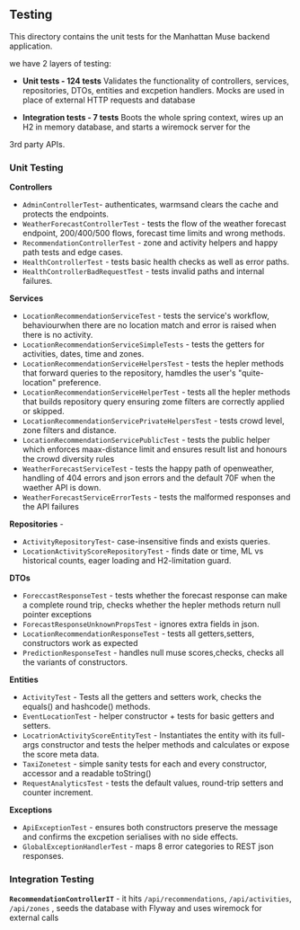 ## Testing

This directory contains the unit tests for the Manhattan Muse backend application.

we have 2 layers of testing:
* **Unit tests - 124 tests**
Validates the functionality of controllers, services, repositories, DTOs, entities and excpetion handlers.
Mocks are used in place of external HTTP requests and database

* **Integration tests - 7 tests**
Boots the whole spring context, wires up an H2 in memory database, and starts a wiremock server for the

 3rd party APIs.

### Unit Testing

**Controllers**  

* `AdminControllerTest`- authenticates, warmsand clears the cache and protects the endpoints.
* `WeatherForecastControllerTest` - tests the flow of the weather forecast endpoint, 200/400/500 flows, forecast time limits and wrong methods.
* `RecommendationControllerTest` - zone and activity helpers and happy path tests and edge cases.
* `HealthControllerTest` - tests basic health checks as well as error paths.
* `HealthControllerBadRequestTest` - tests invalid paths and internal failures.

**Services** 

* `LocationRecommendationServiceTest` - tests the service's workflow, behaviourwhen there are no location match and error is raised when there is no activity.
* `LocationRecommendationServiceSimpleTests` - tests the getters for activities, dates, time and zones.
* `LocationRecommendationServiceHelpersTest` - tests the hepler methods that forward queries to the repository, hamdles the user's "quite-location" preference.
* `LocationRecommendationServiceHelperTest` - tests all the hepler methods that builds repository query ensuring zome filters are correctly applied or skipped.
* `LocationRecommendationServicePrivateHelpersTest` - tests crowd level, zone filters and distance.
* `LocationRecommendationServicePublicTest` - tests the public helper which enforces maax-distance limit and ensures result list and honours the crowd diversity rules
* `WeatherForecastServiceTest` - tests the happy path of openweather, handling of 404 errors and json errors and the default 70F when the waether API is down.
* `WeatherForecastServiceErrorTests` - tests the malformed responses and the API failures

**Repositories** - 

* `ActivityRepositoryTest`- case-insensitive finds and exists queries.
* `LocationActivityScoreRepositoryTest` - finds date or time, ML vs historical counts, eager loading and H2-limitation guard.

**DTOs** 

* `ForeccastResponseTest` - tests whether the forecast response can make a complete round trip, checks whether the hepler methods return null pointer exceptions
* `ForecastResponseUnknownPropsTest` - ignores extra fields in json.
* `LocationRecommendationResponseTest` - tests all getters,setters, constructors work as expected
* `PredictionResponseTest` - handles null muse scores,checks, checks all the variants of constructors.

**Entities**

* `ActivityTest` - Tests all the getters and setters work, checks the equals() and hashcode() methods.
* `EventLocationTest` - helper constructor + tests for basic getters and setters.
* `LocatrionActivityScoreEntityTest` - Instantiates the entity with its full-args constructor and tests the helper methods and calculates or expose the score meta data.
* `TaxiZonetest` - simple sanity tests for each and every constructor, accessor and a readable toString()
* `RequestAnalyticsTest` - tests the default values, round-trip setters and counter increment.

**Exceptions**

* `ApiExceptionTest` - ensures both constructors preserve the message and confirms the excpetion serialises with no side effects.
* `GlobalExceptionHandlerTest` - maps 8 error categories to REST json responses.

### Integration Testing

**`RecommendationControllerIT`** - it hits `/api/recommendations`, `/api/activities`, `/api/zones` , seeds the database with Flyway and uses wiremock for external calls

